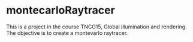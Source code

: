 # montecarloRaytracer
This is a project in the course TNCG15, Global illumination and rendering.
The objective is to create a montevarlo raytracer.
